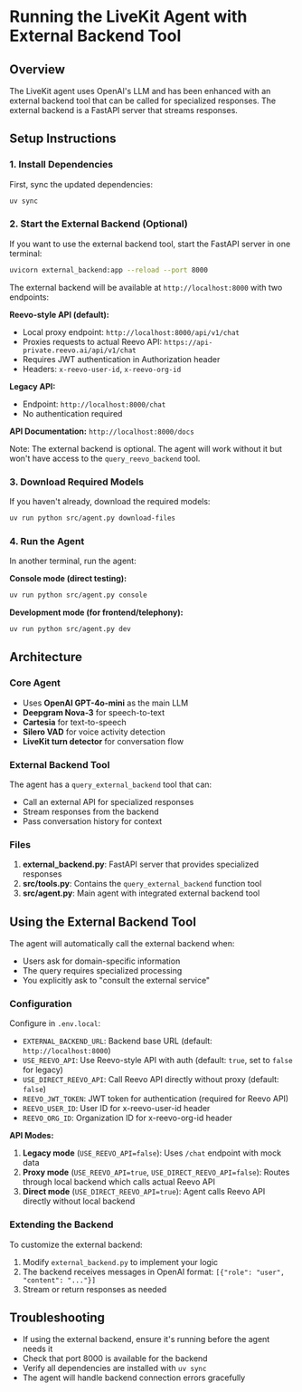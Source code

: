 # Running the LiveKit Agent with External Backend Tool

## Overview
The LiveKit agent uses OpenAI's LLM and has been enhanced with an external backend tool that can be called for specialized responses. The external backend is a FastAPI server that streams responses.

## Setup Instructions

### 1. Install Dependencies
First, sync the updated dependencies:
```bash
uv sync
```

### 2. Start the External Backend (Optional)
If you want to use the external backend tool, start the FastAPI server in one terminal:
```bash
uvicorn external_backend:app --reload --port 8000
```

The external backend will be available at `http://localhost:8000` with two endpoints:

**Reevo-style API (default):**
- Local proxy endpoint: `http://localhost:8000/api/v1/chat`
- Proxies requests to actual Reevo API: `https://api-private.reevo.ai/api/v1/chat`
- Requires JWT authentication in Authorization header
- Headers: `x-reevo-user-id`, `x-reevo-org-id`

**Legacy API:**
- Endpoint: `http://localhost:8000/chat`
- No authentication required

**API Documentation:** `http://localhost:8000/docs`

Note: The external backend is optional. The agent will work without it but won't have access to the `query_reevo_backend` tool.

### 3. Download Required Models
If you haven't already, download the required models:
```bash
uv run python src/agent.py download-files
```

### 4. Run the Agent
In another terminal, run the agent:

**Console mode (direct testing):**
```bash
uv run python src/agent.py console
```

**Development mode (for frontend/telephony):**
```bash
uv run python src/agent.py dev
```

## Architecture

### Core Agent
- Uses **OpenAI GPT-4o-mini** as the main LLM
- **Deepgram Nova-3** for speech-to-text
- **Cartesia** for text-to-speech
- **Silero VAD** for voice activity detection
- **LiveKit turn detector** for conversation flow

### External Backend Tool
The agent has a `query_external_backend` tool that can:
- Call an external API for specialized responses
- Stream responses from the backend
- Pass conversation history for context

### Files
1. **external_backend.py**: FastAPI server that provides specialized responses
2. **src/tools.py**: Contains the `query_external_backend` function tool
3. **src/agent.py**: Main agent with integrated external backend tool

## Using the External Backend Tool

The agent will automatically call the external backend when:
- Users ask for domain-specific information
- The query requires specialized processing
- You explicitly ask to "consult the external service"

### Configuration
Configure in `.env.local`:
- `EXTERNAL_BACKEND_URL`: Backend base URL (default: `http://localhost:8000`)
- `USE_REEVO_API`: Use Reevo-style API with auth (default: `true`, set to `false` for legacy)
- `USE_DIRECT_REEVO_API`: Call Reevo API directly without proxy (default: `false`)
- `REEVO_JWT_TOKEN`: JWT token for authentication (required for Reevo API)
- `REEVO_USER_ID`: User ID for x-reevo-user-id header
- `REEVO_ORG_ID`: Organization ID for x-reevo-org-id header

**API Modes:**
1. **Legacy mode** (`USE_REEVO_API=false`): Uses `/chat` endpoint with mock data
2. **Proxy mode** (`USE_REEVO_API=true`, `USE_DIRECT_REEVO_API=false`): Routes through local backend which calls actual Reevo API
3. **Direct mode** (`USE_DIRECT_REEVO_API=true`): Agent calls Reevo API directly without local backend

### Extending the Backend
To customize the external backend:
1. Modify `external_backend.py` to implement your logic
2. The backend receives messages in OpenAI format: `[{"role": "user", "content": "..."}]`
3. Stream or return responses as needed

## Troubleshooting
- If using the external backend, ensure it's running before the agent needs it
- Check that port 8000 is available for the backend
- Verify all dependencies are installed with `uv sync`
- The agent will handle backend connection errors gracefully